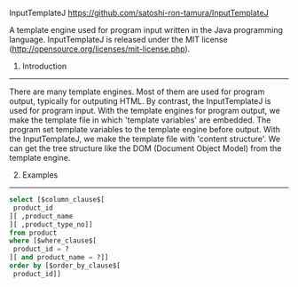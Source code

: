 InputTemplateJ
https://github.com/satoshi-ron-tamura/InputTemplateJ

A template engine used for program input written in the Java programming language. InputTemplateJ is released under the MIT license (http://opensource.org/licenses/mit-license.php).

1. Introduction
--------------------

There are many template engines. Most of them are used for program output, typically for outputing HTML. By contrast, the InputTemplateJ is used for program input. With the template engines for program output, we make the template file in which 'template variables' are embedded. The program set template variables to the template engine before output. With the InputTemplateJ, we make the template file with 'content structure'. We can get the tree structure like the DOM (Document Object Model) from the template engine.

2. Examples
--------------------

```sql
select [$column_clause$[
 product_id
][ ,product_name
][ ,product_type_no]]
from product
where [$where_clause$[
 product_id = ?
][ and product_name = ?]]
order by [$order_by_clause$[
 product_id]]
```

```java

```






